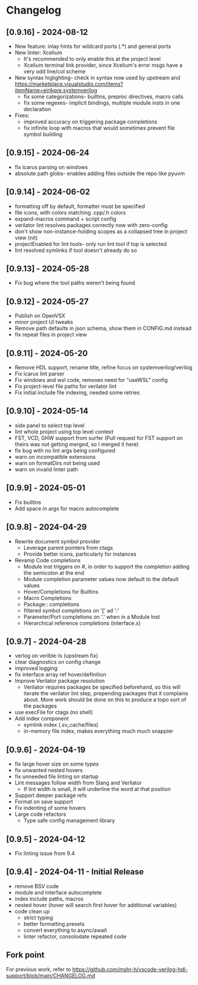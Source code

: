 # Changelog

## [0.9.16] - 2024-08-12
- New feature: inlay hints for wildcard ports (.*) and general ports
- New linter: Xcelium
  - It's recommended to only enable this at the project level
  - Xcelium terminal link provider, since Xcelium's error msgs have a very odd line/col scheme
- New syntax higlighting- check in syntax now used by upstream and https://marketplace.visualstudio.com/items?itemName=eirikpre.systemverilog
  - fix some categorizations- builtins, preproc directives, macro calls
  - fix some regexes- implicit bindings, multiple module insts in one declaration
- Fixes:
  - improved accuracy on triggering package completions
  - fix infinite loop with macros that would sometimes prevent file symbol building

## [0.9.15] - 2024-06-24
- fix icarus parsing on windows
- absolute path globs- enables adding files outside the repo like pyuvm

## [0.9.14] - 2024-06-02
- formatting off by default, formatter must be specified
- file icons, with colors matching .cpp/.h colors
- expand-macros command + script config
- verilator lint resolves packages correctly now with zero-config
- don't show non-instance-holding scopes as a collapsed tree in project view (nit)
- projectEnabled for lint tools- only run lint tool if top is selected
- lint resolved symlinks if tool doesn't already do so

## [0.9.13] - 2024-05-28
- Fix bug where the tool paths weren't being found

## [0.9.12] - 2024-05-27
- Publish on OpenVSX
- minor project UI tweaks
- Remove path defaults in json schema, show them in CONFIG.md instead
- fix repeat files in project view

## [0.9.11] - 2024-05-20
- Remove HDL support, rename title, refine focus on systemverilog/verilog
- Fix icarus lint parser
- Fix windows and wsl code, removes need for "useWSL" config
- Fix project-level file paths for verilator lint
- Fix initial include file indexing, needed some retries

## [0.9.10] - 2024-05-14
- side panel to select top level
- lint whole project using top level context
- FST, VCD, GHW support from surfer (Pull request for FST support on theirs was not getting merged, so I merged it here)
- fix bug with no lint args being configured
- warn on incompatible extensions
- warn on formatDirs not being used
- warn on invalid linter path

## [0.9.9] - 2024-05-01
- Fix builtins
- Add space in args for macro autocomplete

## [0.9.8] - 2024-04-29
- Rewrite document symbol provider
  - Leverage parent pointers from ctags
  - Provide better icons, particularly for instances
- Revamp Code completions
  - Module inst triggers on #, in order to support the completion adding the semicolon at the end
  - Module completion parameter values now default to the default values
  - Hover/Completions for Builtins
  - Macro Completions
  - Package:: completions
  - filtered symbol completions on '[' ad ':'
  - Parameter/Port completions on '.' when in a Module Inst
  - Hierarchical reference completions (interface.x)

## [0.9.7] - 2024-04-28

- verlog on verible-ls (upstream fix)
- clear diagnostics on config change
- improved logging
- fix interface array ref hover/definition
- Improve Verilator package resolution
  - Verilator requires packages be specified beforehand, so this will iterate the verilator lint step, prepending packages that it complains about. More work should be done on this to produce a topo sort of the packages
- use execFile for ctags (no shell)
- Add index component 
  - symlink index (.sv_cache/files)
  - in-memory file index, makes everything much much snappier

## [0.9.6] - 2024-04-19

- fix large hover size on some types
- fix unwanted nested hovers
- fix unneeded file linting on startup
- Lint messages follow width from Slang and Verilator
  - If lint width is small, it will underline the word at that position
- Support deeper package refs
- Format on save support
- Fix indenting of some hovers
- Large code refactors
  - Type safe config management library

## [0.9.5] - 2024-04-12
- Fix linting issue from 9.4

## [0.9.4] - 2024-04-11 - Initial Release
- remove BSV code
- module and interface autocomplete
- index include paths, macros
- nested hover (hover will search first hover for additional variables)
- code clean up
  - strict typing
  - better formatting presets
  - convert everything to async/await
  - linter refactor, consolodate repeated code

## Fork point

For previous work, refer to https://github.com/mshr-h/vscode-verilog-hdl-support/blob/main/CHANGELOG.md